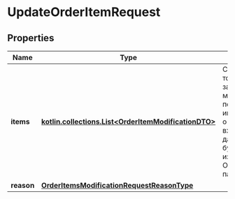 
# UpdateOrderItemRequest

## Properties
| Name | Type | Description | Notes |
| ------------ | ------------- | ------------- | ------------- |
| **items** | [**kotlin.collections.List&lt;OrderItemModificationDTO&gt;**](OrderItemModificationDTO.md) | Список товаров в заказе.  Если магазин не передал информацию о товаре во входных данных, он будет удален из заказа.  Обязательный параметр.  |  |
| **reason** | [**OrderItemsModificationRequestReasonType**](OrderItemsModificationRequestReasonType.md) |  |  [optional] |



